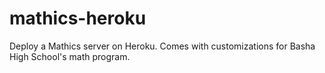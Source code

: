 mathics-heroku
==============

Deploy a Mathics server on Heroku. Comes with customizations for Basha High School's math program.
